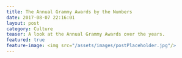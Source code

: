 ```yaml
---
title: The Annual Grammy Awards by the Numbers
date: 2017-08-07 22:16:01
layout: post
category: Culture
teaser: A look at the Annual Grammy Awards over the years.
featured: true
feature-image: <img src="/assets/images/postPlaceholder.jpg"/>
---
```


<head>
	<link href="https://fonts.googleapis.com/css?family=Quicksand:300" rel="stylesheet">
	<style type="text/css">
		.grammy-header{
			font-family: 'Quicksand', sans-serif;
			font-size: 65px;
			width: 50%;
			margin: 0 auto;
			text-align: center;
		}

		.grammy-teaser{
			color: rgba(0, 0, 0, 0.5);
			padding: 10px 0;
			width: 50%;
			margin: 0 auto;
			text-align: center;
		}

		.grammy-paragraph{
			font-family: 'Vollkorn', serif;
			width: 50%;
			margin: 0 auto;
			font-size: 18px;
			padding: 10px 0;
		}

		p{

		}



	</style>
</head>

<div class="container">
	<p class="grammy-header">The Annual Grammy Awards by the Numbers.</p>
	<p class="grammy-teaser">{{ page.teaser }}</p>
	<div class="grammy-paragraph">
		Each year The Grammys brings together massive amounts of people for a night to celebrate music. Millions of minutes of music are released each year, yet there can only be one winner for each category. There are a total of 84 categories across 30 genres. While there are many categories for The Grammys, the general field is what most people find popular since it encompasses many fields. The general field includes: Album of the Year, Record of the Year, Song of the Year, and Best New Artist.
	</div>

	<svg width="960" height="500"></svg>
	<script>

	var svg = d3.select("svg"),
	    margin = {top: 20, right: 20, bottom: 30, left: 40},
	    width = +svg.attr("width") - margin.left - margin.right,
	    height = +svg.attr("height") - margin.top - margin.bottom;

	var x = d3.scaleBand().rangeRound([0, width]).padding(0.1),
	    y = d3.scaleLinear().rangeRound([height, 0]);

	var g = svg.append("g")
	    .attr("transform", "translate(" + margin.left + "," + margin.top + ")");

	d3.tsv("data.tsv", function(d) {
	  d.frequency = +d.frequency;
	  return d;
	}, function(error, data) {
	  if (error) throw error;

	  x.domain(data.map(function(d) { return d.letter; }));
	  y.domain([0, d3.max(data, function(d) { return d.frequency; })]);

	  g.append("g")
	      .attr("class", "axis axis--x")
	      .attr("transform", "translate(0," + height + ")")
	      .call(d3.axisBottom(x));

	  g.append("g")
	      .attr("class", "axis axis--y")
	      .call(d3.axisLeft(y).ticks(10, "%"))
	    .append("text")
	      .attr("transform", "rotate(-90)")
	      .attr("y", 6)
	      .attr("dy", "0.71em")
	      .attr("text-anchor", "end")
	      .text("Frequency");

	  g.selectAll(".bar")
	    .data(data)
	    .enter().append("rect")
	      .attr("class", "bar")
	      .attr("x", function(d) { return x(d.letter); })
	      .attr("y", function(d) { return y(d.frequency); })
	      .attr("width", x.bandwidth())
	      .attr("height", function(d) { return height - y(d.frequency); });
	});

</script>


	<div class="grammy-paragraph">
		Each year The Grammys brings together massive amounts of people for a night to celebrate music. Millions of minutes of music are released each year, yet there can only be one winner for each category. There are a total of 84 categories across 30 genres. While there are many categories for The Grammys, the general field is what most people find popular since it encompasses many fields. The general field includes: Album of the Year, Record of the Year, Song of the Year, and Best New Artist.
	</div>
</div>